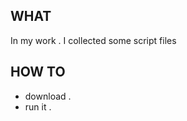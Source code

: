 ## WHAT

  In my work . I collected some script files

## HOW TO

 -   download .
 -   run it .
 
  

